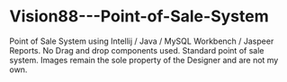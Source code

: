 # Vision88---Point-of-Sale-System
Point of Sale System using Intellij / Java / MySQL Workbench / Jaspeer Reports. No Drag and drop components used.
Standard point of sale system. 
Images remain the sole property of the Designer and are not my own. 
